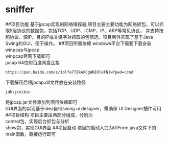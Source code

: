 # sniffer
##项目功能
基于jpcap实现的网络嗅探器,项目主要主要功能为网络抓包，可以抓取5层协议的数据包，包括TCP、UDP、ICMP、IP、ARP等常见协议，
并支持按照协议、源IP、目的IP或关键字对抓取的包筛选。项目另外实现了基于Java Swing的GUI，便于操作。
##项目所需依赖
windows平台下需要下载安装winpcap与jpcap \
winpcap官网下载即可 \
jpcap 64位附百度网盘连接
```aidl
https://pan.baidu.com/s/1olfe7TZkAXCgWNIUleFNJw?pwd=ccnd
```
下载解压后将jpcap.dll文件放在安装路径
```aidl
jdk\jre\bin
```
将jpcap.jar文件添加到项目依赖即可 \
GUI界面的实现基于idea自带swing ui designer，需确保 UI Designer插件可用
##项目结构
项目主要由两部分组成，分别为 \
control包，实现后台抓包与分析 \
show包，实现GUI界面
##项目启动
项目的启动入口为UIForm.java文件下的main函数，直接运行即可


